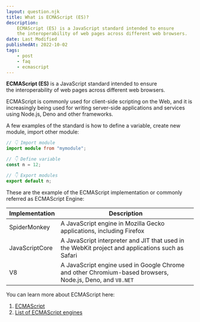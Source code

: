 ```yaml
---
layout: question.njk
title: What is ECMAScript (ES)?
description:
    ECMAScript (ES) is a JavaScript standard intended to ensure
    the interoperability of web pages across different web browsers.
date: Last Modified
publishedAt: 2022-10-02
tags:
    - post
    - faq
    - ecmascript
---
```


**ECMAScript (ES)** is a JavaScript standard intended to ensure
the interoperability of web pages across different web browsers.

ECMAScript is commonly used for client-side scripting on the Web, and it is
increasingly being used for writing server-side applications and services
using Node.js, Deno and other frameworks.

A few examples of the standard is how to define a variable, create new module,
import other module:

```typescript
// 👇 Import module
import module from "mymodule";

// 👇 Define variable
const n = 12;

// 👇 Export modules
export default n;
```

These are the example of the ECMAScript implementation or commonly referred as
ECMAScript Engine:

| Implementation | Description                                                                                              |
| -------------- | -------------------------------------------------------------------------------------------------------- |
| SpiderMonkey   | A JavaScript engine in Mozilla Gecko applications, including Firefox                                     |
| JavaScriptCore | A JavaScript interpreter and JIT that used in the WebKit project and applications such as Safari         |
| V8             | A JavaScript engine used in Google Chrome and other Chromium-based browsers, Node.js, Deno, and `V8.NET` |

You can learn more about ECMAScript here:

1. [ECMAScript][1]
2. [List of ECMAScript engines][2]

[1]: https://en.wikipedia.org/wiki/ECMAScript
[2]: https://en.wikipedia.org/wiki/List_of_ECMAScript_engines
